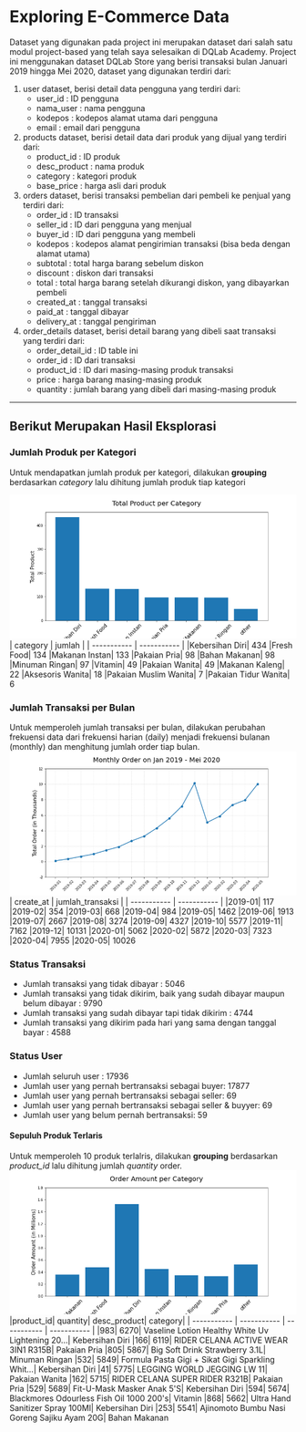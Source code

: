 # Exploring E-Commerce Data

Dataset yang digunakan pada project ini merupakan dataset dari salah satu modul project-based yang telah saya selesaikan di DQLab Academy. Project ini menggunakan dataset DQLab Store yang berisi transaksi bulan Januari 2019 hingga Mei 2020, dataset yang digunakan terdiri dari:
1.  user dataset, berisi detail data pengguna yang terdiri dari:
	* user_id : ID pengguna
	* nama_user : nama pengguna
	* kodepos : kodepos alamat utama dari pengguna
	* email : email dari pengguna
2. products dataset, berisi detail data dari produk yang dijual yang terdiri dari:
	* product_id : ID produk
	* desc_product : nama produk
	* category : kategori produk
	* base_price : harga asli dari produk
3. orders dataset, berisi transaksi pembelian dari pembeli ke penjual yang terdiri dari:
	* order_id : ID transaksi
	* seller_id : ID dari pengguna yang menjual
	* buyer_id : ID dari pengguna yang membeli
	* kodepos : kodepos alamat pengirimian transaksi (bisa beda dengan alamat utama)
	* subtotal : total harga barang sebelum diskon
	* discount : diskon dari transaksi
	* total : total harga barang setelah dikurangi diskon, yang dibayarkan pembeli
	* created_at : tanggal transaksi
	* paid_at : tanggal dibayar
	* delivery_at : tanggal pengiriman
4. order_details dataset, berisi detail barang yang dibeli saat transaksi yang terdiri dari:
	* order_detail_id : ID table ini
	* order_id : ID dari transaksi
	* product_id : ID dari masing-masing produk transaksi
	* price : harga barang masing-masing produk
	* quantity : jumlah barang yang dibeli dari masing-masing produk
---
## Berikut Merupakan Hasil Eksplorasi
### Jumlah Produk per Kategori 
Untuk mendapatkan jumlah produk per kategori, dilakukan **grouping** berdasarkan *category* lalu dihitung jumlah produk tiap kategori

![](images/total_product_category.png)
| category | jumlah |
| ----------- | ----------- |
|Kebersihan Diri|          434
|Fresh Food|               134
|Makanan Instan|           133
|Pakaian Pria|              98
|Bahan Makanan|             98
|Minuman Ringan|            97
|Vitamin|                   49
|Pakaian Wanita|            49
|Makanan Kaleng|            22
|Aksesoris Wanita|          18
|Pakaian Muslim Wanita|      7
|Pakaian Tidur Wanita|       6

### Jumlah Transaksi per Bulan
Untuk memperoleh jumlah transaksi per bulan, dilakukan perubahan frekuensi data dari frekuensi harian (daily) menjadi frekuensi bulanan (monthly) dan menghitung jumlah order tiap bulan.
![](images/monthly_order.png)
 | create_at | jumlah_transaksi |
 | ----------- | ----------- |
|2019-01|      117
|2019-02|      354
|2019-03|      668
|2019-04|      984
|2019-05|     1462
|2019-06|     1913
|2019-07|     2667
|2019-08|     3274
|2019-09|     4327
|2019-10|     5577
|2019-11|     7162
|2019-12|    10131
|2020-01|     5062
|2020-02|     5872
|2020-03|     7323
|2020-04|    7955
|2020-05|    10026

### Status Transaksi
* Jumlah transaksi yang tidak dibayar : 5046
* Jumlah transaksi yang tidak dikirim, baik yang sudah dibayar maupun belum dibayar : 9790
* Jumlah transaksi yang sudah dibayar tapi tidak dikirim : 4744
* Jumlah transaksi yang dikirim pada hari yang sama dengan tanggal bayar : 4588

### Status User
* Jumlah seluruh user : 17936
* Jumlah user yang pernah bertransaksi sebagai buyer:  17877
* Jumlah user yang pernah bertransaksi sebagai seller:  69
* Jumlah user yang pernah bertransaksi sebagai seller & buyyer:  69
* Jumlah user yang belum pernah bertransaksi:  59

#### Sepuluh Produk Terlaris
Untuk memperoleh 10 produk terlalris, dilakukan **grouping** berdasarkan *product_id* lalu dihitung jumlah *quantity* order.
![](images/order_amount_category.png)
|product_id|	quantity|	desc_product|	category|
| ----------- | ----------- | ----------- | ----------- |
|983|	6270|	Vaseline Lotion Healthy White Uv Lightening 20...|	Kebersihan Diri
|166|	6119|	RIDER CELANA ACTIVE WEAR 3IN1 R315B|	Pakaian Pria
|805|	5867|	Big Soft Drink Strawberry 3.1L|	Minuman Ringan
|532|	5849|	Formula Pasta Gigi + Sikat Gigi Sparkling Whit...|	Kebersihan Diri
|41|	5775|	LEGGING WORLD JEGGING LW 11|	Pakaian Wanita
|162|	5715|	RIDER CELANA SUPER RIDER R321B|	Pakaian Pria
|529|	5689|	Fit-U-Mask Masker Anak 5'S|	Kebersihan Diri
|594|	5674|	Blackmores Odourless Fish Oil 1000 200's|	Vitamin
|868|	5662|	Ultra Hand Sanitizer Spray 100Ml|	Kebersihan Diri
|253|	5541|	Ajinomoto Bumbu Nasi Goreng Sajiku Ayam 20G|	Bahan Makanan
